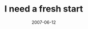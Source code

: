 ---
layout: base.njk
title : 'I need a fresh start' 
view_title : 'I need a fresh start' 
year : '2007' 
date : '2007-06-12' 
img_file : '/drawing/ineedafreshstart.png' 
html_file : 'ineedafreshstart' 
next_html : 'whateverhappenedtoyou-.html' 
year_order : '62' 
permalink : "title/{{html_file}}.html"
---